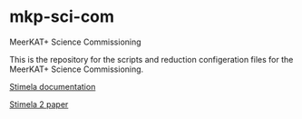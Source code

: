 # mkp-sci-com
MeerKAT+  Science Commissioning


This is the repository for the scripts and reduction configeration files for the MeerKAT+ Science Commissioning.

[Stimela documentation](https://stimela.readthedocs.io/en/latest/index.html)

[Stimela 2 paper](https://arxiv.org/abs/2412.10080)
